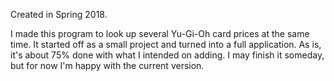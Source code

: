 Created in Spring 2018.

I made this program to look up several Yu-Gi-Oh card prices at the same time.  It started off as a small project and turned into a full application.  As is, it's about 75% done with what I intended on adding.  I may finish it someday, but for now I'm happy with the current version.
